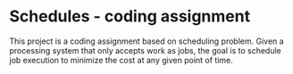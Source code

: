 # Schedules - coding assignment

This project is a coding assignment based on scheduling problem. 
Given a processing system that only accepts work as jobs, the goal is to
schedule job execution to minimize the cost at any given point of time.